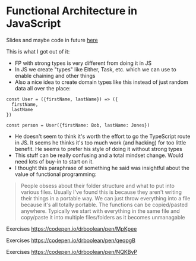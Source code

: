 # Functional Architecture in JavaScript

Slides and maybe code in future [here](https://docs.google.com/presentation/d/1L5gxYQz2hyzbVJk5tkyNdDidf_cg4I1BlIGd_Y9jblU)

This is what I got out of it:
- FP with strong types is very different from doing it in JS
- In JS we create "types" like Either, Task, etc. which we can use to enable chaining and other things
- Also a nice idea to create domain types like this instead of just random data all over the place:
```
const User = ({firstName, lastName}) => ({
  firstName,
  lastName
})

const person = User({firstName: Bob, lastName: Jones})
```
- He doesn't seem to think it's worth the effort to go the TypeScript route in JS. It seems he thinks it's too much work (and hacking) for too little benefit. He seems to prefer his style of doing it without strong types
- This stuff can be really confusing and a total mindset change. Would need lots of buy-in to start on it.
- I thought this paraphrase of something he said was insightful about the value of functional programming:
>People obsess about their folder structure and what to put into various files.
>Usually I've found this is because they aren't writing their things in a portable way.
>We can just throw everything into a file because it's all totally portable.
>The functions can be copied/pasted anywhere.
>Typically we start with everything in the same file and copy/paste it into multiple files/folders as it becomes unmanagable

Exercises
https://codepen.io/drboolean/pen/MpKpee

Exercises
https://codepen.io/drboolean/pen/qeqpgB

Exercises
https://codepen.io/drboolean/pen/NQKByP

